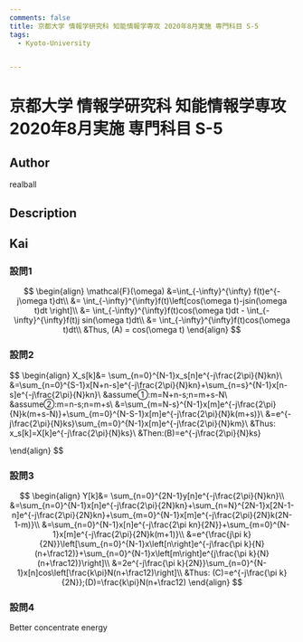 ```yaml
---
comments: false
title: 京都大学 情報学研究科 知能情報学専攻 2020年8月実施 専門科目 S-5
tags:
  - Kyoto-University


---
```


# 京都大学 情報学研究科 知能情報学専攻 2020年8月実施 専門科目 S-5

## **Author**

realball

## **Description**

### 

## **Kai**



### 設問1

$$
\begin{align}
\mathcal{F}(\omega)
&=\int_{-\infty}^{\infty} f(t)e^{-j\omega t}dt\\
&= \int_{-\infty}^{\infty}f(t)\left[cos(\omega t)-jsin(\omega t)dt \right]\\
&= \int_{-\infty}^{\infty}f(t)cos(\omega t)dt - \int_{-\infty}^{\infty}f(t)j sin(\omega t)dt\\
&= \int_{-\infty}^{\infty}f(t)cos(\omega t)dt\\
&Thus, (A) = cos(\omega t)
\end{align}
$$




### 設問2

$$
\begin{align}
X_s[k]&= \sum_{n=0}^{N-1}x_s[n]e^{-j\frac{2\pi}{N}kn}\\
&=\sum_{n=0}^{S-1}x[N+n-s]e^{-j\frac{2\pi}{N}kn}+\sum_{n=s}^{N-1}x[n-s]e^{-j\frac{2\pi}{N}kn}\\
&assume①:m=N+n-s;n=m+s-N\\
&assume②:m=n-s;n=m+s\\
&=\sum_{m=N-s}^{N-1}x[m]e^{-j\frac{2\pi}{N}k(m+s-N)}+\sum_{m=0}^{N-S-1}x[m]e^{-j\frac{2\pi}{N}k(m+s)}\\
&=e^{-j\frac{2\pi}{N}ks}\sum_{m=0}^{N-1}x[m]e^{-j\frac{2\pi}{N}km}\\
&Thus: x_s[k]=X[k]e^{-j\frac{2\pi}{N}ks}\\
&Then:(B)=e^{-j\frac{2\pi}{N}ks}

\end{align}
$$

### 設問3 

$$
\begin{align}
Y[k]&= \sum_{n=0}^{2N-1}y[n]e^{-j\frac{2\pi}{N}kn}\\
&=\sum_{n=0}^{N-1}x[n]e^{-j\frac{2\pi}{2N}kn}+\sum_{n=N}^{2N-1}x[2N-1-n]e^{-j\frac{2\pi}{2N}kn}+\sum_{m=0}^{N-1}x[m]e^{-j\frac{2\pi}{2N}k(2N-1-m)}\\
&=\sum_{n=0}^{N-1}x[n]e^{-j\frac{2\pi kn}{2N}}+\sum_{m=0}^{N-1}x[m]e^{-j\frac{2\pi}{2N}k(m+1)}\\
&=e^{\frac{j\pi k}{2N}}\left[\sum_{n=0}^{N-1}x\left[n\right]e^{-j\frac{\pi k}{N}(n+\frac12)}+\sum_{n=0}^{N-1}x\left[m\right]e^{j\frac{\pi k}{N}(n+\frac12)}\right]\\
&=2e^{-j\frac{\pi k}{2N}}\sum_{n=0}^{N-1}x[n]cos\left[\frac{k\pi}N(n+\frac12)\right]\\
&Thus: (C)=e^{-j\frac{\pi k}{2N}};(D)=\frac{k\pi}N(n+\frac12)
\end{align}
$$



### 設問4
Better concentrate energy




